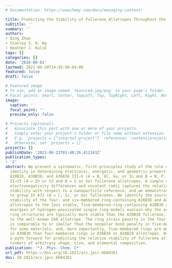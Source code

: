 ```yaml
---
# Documentation: https://wowchemy.com/docs/managing-content/

title: Predicting the Stability of Fullerene Allotropes Throughout the Periodic Table
subtitle: ''
summary: ''
authors:
- Qing Zhao
- Stanley S. H. Ng
- Heather J. Kulik
tags: []
categories: []
date: '2016-08-01'
lastmod: 2021-06-20T14:45:50-04:00
featured: false
draft: false

# Featured image
# To use, add an image named `featured.jpg/png` to your page's folder.
# Focal points: Smart, Center, TopLeft, Top, TopRight, Left, Right, BottomLeft, Bottom, BottomRight.
image:
  caption: ''
  focal_point: ''
  preview_only: false

# Projects (optional).
#   Associate this post with one or more of your projects.
#   Simply enter your project's folder or file name without extension.
#   E.g. `projects = ["internal-project"]` references `content/project/deep-learning/index.md`.
#   Otherwise, set `projects = []`.
projects: []
publishDate: '2021-06-21T01:48:26.411243Z'
publication_types:
- '2'
abstract: We present a systematic, first-principles study of the role of elemental
  identity in determining electronic, energetic, and geometric properties of representative
  A28B28, A30B30, and A36B36 III–V (A = B, Al, Ga, or In and B = N, P, or As) and
  II–VI (A = Zn or Cd and B = S or Se) fullerene allotropes. A simple descriptor comprising
  electronegativity differences and covalent radii captures the relative fullerene
  stability with respect to a nanoparticle reference, and we demonstrate transferability
  to group IV A72 (A = C, Si, or Ge) fullerenes. We identify the source of relative
  stability of the four- and six-membered-ring-containing A36B36 and A28B28 fullerene
  allotropes to the less stable, five-membered-ring-containing A30B30 allotrope. Relative
  energies of hydrogen-passivated single ring models explain why the even-membered
  ring structures are typically more stable than the A30B30 fullerene, despite analogies
  to the well-known C60 allotrope. The ring strain penalty in the four-membered ring
  is comparable to or smaller than the nonpolar bond penalty in five-membered rings
  for some materials, and, more importantly, five-membered rings are more numerous
  in A30B30 than four-membered rings in A36B36 or A28B28 allotropes. Overall, we demonstrate
  a path forward for predicting the relative stability of fullerene allotropes and
  isomers of arbitrary shape, size, and elemental composition.
publication: '*J. Phys. Chem. C*'
url_pdf: https://doi.org/10.1021/acs.jpcc.6b04361
doi: 10.1021/acs.jpcc.6b04361
---
```

